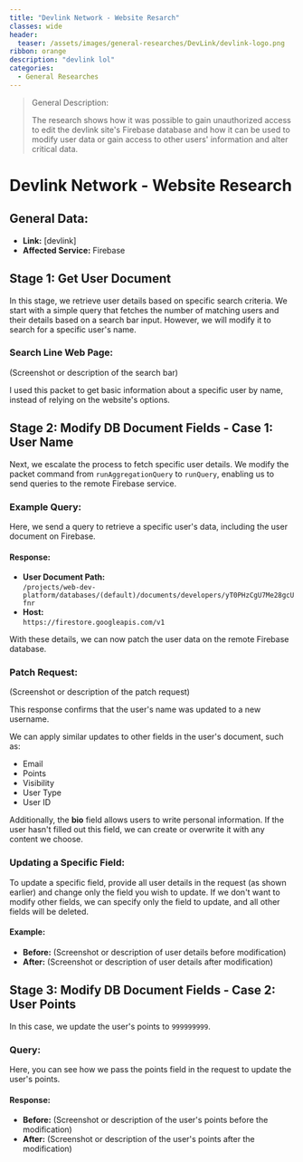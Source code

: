 ```yaml
---
title: "Devlink Network - Website Resarch"
classes: wide
header:
  teaser: /assets/images/general-researches/DevLink/devlink-logo.png
ribbon: orange
description: "devlink lol"
categories:
  - General Researches
---
```


> General Description:
>
> The research shows how it was possible to gain unauthorized access to edit the devlink site's Firebase database and how it can be used to modify user data or gain access to other users' information and alter critical data.




# Devlink Network - Website Research
## General Data:
- **Link:** [devlink]
- **Affected Service:** Firebase

## Stage 1: Get User Document
In this stage, we retrieve user details based on specific search criteria. We start with a simple query that fetches the number of matching users and their details based on a search bar input. However, we will modify it to search for a specific user's name.

### Search Line Web Page:
(Screenshot or description of the search bar)

I used this packet to get basic information about a specific user by name, instead of relying on the website's options.

## Stage 2: Modify DB Document Fields - Case 1: User Name
Next, we escalate the process to fetch specific user details. We modify the packet command from `runAggregationQuery` to `runQuery`, enabling us to send queries to the remote Firebase service.

### Example Query:
Here, we send a query to retrieve a specific user's data, including the user document on Firebase.

#### Response:
- **User Document Path:**  
  `/projects/web-dev-platform/databases/(default)/documents/developers/yT0PHzCgU7Me28gcUfnr`
- **Host:**  
  `https://firestore.googleapis.com/v1`

With these details, we can now patch the user data on the remote Firebase database.

### Patch Request:
(Screenshot or description of the patch request)

This response confirms that the user's name was updated to a new username.

We can apply similar updates to other fields in the user's document, such as:
- Email
- Points
- Visibility
- User Type
- User ID

Additionally, the **bio** field allows users to write personal information. If the user hasn't filled out this field, we can create or overwrite it with any content we choose.

### Updating a Specific Field:
To update a specific field, provide all user details in the request (as shown earlier) and change only the field you wish to update. If we don't want to modify other fields, we can specify only the field to update, and all other fields will be deleted.

#### Example:
- **Before:**
  (Screenshot or description of user details before modification)
- **After:**
  (Screenshot or description of user details after modification)

## Stage 3: Modify DB Document Fields - Case 2: User Points
In this case, we update the user's points to `999999999`.

### Query:
Here, you can see how we pass the points field in the request to update the user's points.

#### Response:
- **Before:**
  (Screenshot or description of the user's points before the modification)
- **After:**
  (Screenshot or description of the user's points after the modification)

